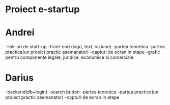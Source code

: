 # Proiect e-startup

# Andrei
-link-uri de start-up 
-front-end (logo, text, viziune)
-partea teoretica
-partea practica(un proeict practic asemanator)
-capturi de ecran in etape
-grafic pentru componente legale, juridice, economice si comerciale.

# Darius
-backend(db+login)
-search button 
-partea teoretica
-partea practica(un proiect practic asemanator)
-capturi de ecran in etape
